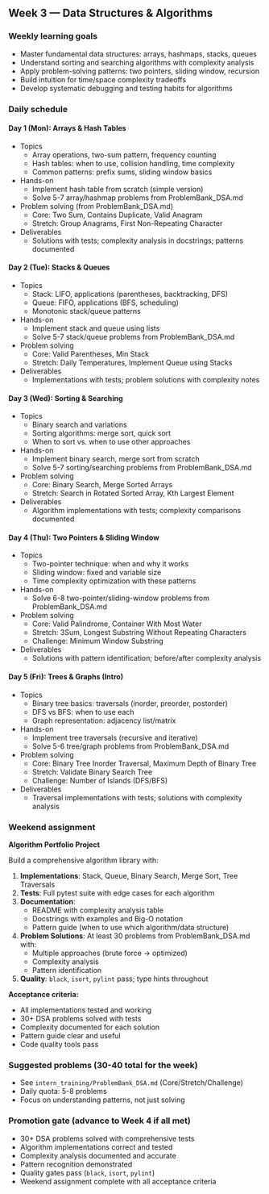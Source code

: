 ## Week 3 — Data Structures & Algorithms

### Weekly learning goals
- Master fundamental data structures: arrays, hashmaps, stacks, queues
- Understand sorting and searching algorithms with complexity analysis
- Apply problem-solving patterns: two pointers, sliding window, recursion
- Build intuition for time/space complexity tradeoffs
- Develop systematic debugging and testing habits for algorithms

### Daily schedule

#### Day 1 (Mon): Arrays & Hash Tables
- Topics
  - Array operations, two-sum pattern, frequency counting
  - Hash tables: when to use, collision handling, time complexity
  - Common patterns: prefix sums, sliding window basics
- Hands-on
  - Implement hash table from scratch (simple version)
  - Solve 5-7 array/hashmap problems from ProblemBank_DSA.md
- Problem solving (from ProblemBank_DSA.md)
  - Core: Two Sum, Contains Duplicate, Valid Anagram
  - Stretch: Group Anagrams, First Non-Repeating Character
- Deliverables
  - Solutions with tests; complexity analysis in docstrings; patterns documented

#### Day 2 (Tue): Stacks & Queues
- Topics
  - Stack: LIFO, applications (parentheses, backtracking, DFS)
  - Queue: FIFO, applications (BFS, scheduling)
  - Monotonic stack/queue patterns
- Hands-on
  - Implement stack and queue using lists
  - Solve 5-7 stack/queue problems from ProblemBank_DSA.md
- Problem solving
  - Core: Valid Parentheses, Min Stack
  - Stretch: Daily Temperatures, Implement Queue using Stacks
- Deliverables
  - Implementations with tests; problem solutions with complexity notes

#### Day 3 (Wed): Sorting & Searching
- Topics
  - Binary search and variations
  - Sorting algorithms: merge sort, quick sort
  - When to sort vs. when to use other approaches
- Hands-on
  - Implement binary search, merge sort from scratch
  - Solve 5-7 sorting/searching problems from ProblemBank_DSA.md
- Problem solving
  - Core: Binary Search, Merge Sorted Arrays
  - Stretch: Search in Rotated Sorted Array, Kth Largest Element
- Deliverables
  - Algorithm implementations with tests; complexity comparisons documented

#### Day 4 (Thu): Two Pointers & Sliding Window
- Topics
  - Two-pointer technique: when and why it works
  - Sliding window: fixed and variable size
  - Time complexity optimization with these patterns
- Hands-on
  - Solve 6-8 two-pointer/sliding-window problems from ProblemBank_DSA.md
- Problem solving
  - Core: Valid Palindrome, Container With Most Water
  - Stretch: 3Sum, Longest Substring Without Repeating Characters
  - Challenge: Minimum Window Substring
- Deliverables
  - Solutions with pattern identification; before/after complexity analysis

#### Day 5 (Fri): Trees & Graphs (Intro)
- Topics
  - Binary tree basics: traversals (inorder, preorder, postorder)
  - DFS vs BFS: when to use each
  - Graph representation: adjacency list/matrix
- Hands-on
  - Implement tree traversals (recursive and iterative)
  - Solve 5-6 tree/graph problems from ProblemBank_DSA.md
- Problem solving
  - Core: Binary Tree Inorder Traversal, Maximum Depth of Binary Tree
  - Stretch: Validate Binary Search Tree
  - Challenge: Number of Islands (DFS/BFS)
- Deliverables
  - Traversal implementations with tests; solutions with complexity analysis

### Weekend assignment
**Algorithm Portfolio Project**

Build a comprehensive algorithm library with:
1. **Implementations**: Stack, Queue, Binary Search, Merge Sort, Tree Traversals
2. **Tests**: Full pytest suite with edge cases for each algorithm
3. **Documentation**: 
   - README with complexity analysis table
   - Docstrings with examples and Big-O notation
   - Pattern guide (when to use which algorithm/data structure)
4. **Problem Solutions**: At least 30 problems from ProblemBank_DSA.md with:
   - Multiple approaches (brute force → optimized)
   - Complexity analysis
   - Pattern identification
5. **Quality**: `black`, `isort`, `pylint` pass; type hints throughout

**Acceptance criteria:**
- All implementations tested and working
- 30+ DSA problems solved with tests
- Complexity documented for each solution
- Pattern guide clear and useful
- Code quality tools pass

### Suggested problems (30-40 total for the week)
- See `intern_training/ProblemBank_DSA.md` (Core/Stretch/Challenge)
- Daily quota: 5-8 problems
- Focus on understanding patterns, not just solving

### Promotion gate (advance to Week 4 if all met)
- 30+ DSA problems solved with comprehensive tests
- Algorithm implementations correct and tested
- Complexity analysis documented and accurate
- Pattern recognition demonstrated
- Quality gates pass (`black`, `isort`, `pylint`)
- Weekend assignment complete with all acceptance criteria


